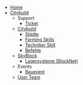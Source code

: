 * [Home](index.md)
* [Citybuild](server/citybuild.md)
    * Support
        * [Ticket](team/ticket.md)
    * [Citybuild](server/citybuild.md)
        * [Städte](towns/towns.md)
        * [Farming Skills](server/citybuild_skills.md)
        * [Techniker Skill](server/citybuild_techniker.md)
        * [Befehle](befehle/citybuild_befehle.md)
    * [SkyBlock](server/skyblock.md)
        * [Lagersysteme (BlockNet)](funktionen/lagersystem.md)
    * Events
        * [Bauevent](events/bauevent.md)
    * [User Team](team/mitglieder.md)
